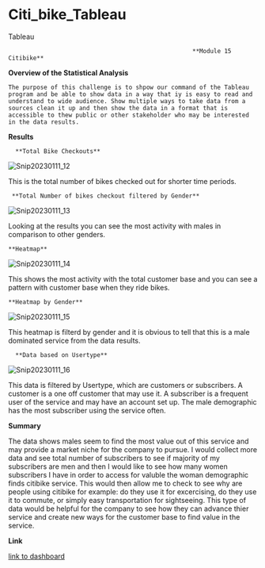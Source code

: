 # Citi_bike_Tableau
Tableau

                                                      
                                                      
                                                        **Module 15 Citibike**
                                                        
                                                     
                                                     
**Overview of the Statistical Analysis**
    
    The purpose of this challenge is to shpow our command of the Tableau program and be able to show data in a way that iy is easy to read and understand to wide audience. Show multiple ways to take data from a sources clean it up and then show the data in a format that is accessible to thew public or other stakeholder who may be interested in the data results.
    
**Results**

      **Total Bike Checkouts**
      
![Snip20230111_12](https://user-images.githubusercontent.com/112818881/211978622-78272ceb-9fe0-4120-807e-a780a3206ccc.png)

This is the total number of bikes checked out for shorter time periods.

     **Total Number of bikes checkout filtered by Gender**
 
![Snip20230111_13](https://user-images.githubusercontent.com/112818881/211978924-416787ed-2634-4506-8205-146ae4920032.png)

Looking at the results you can see the most activity with males in comparison to other genders.

    **Heatmap**
    
 ![Snip20230111_14](https://user-images.githubusercontent.com/112818881/211979063-3eee7c36-19f8-47b9-94dd-89644715e2c4.png)

This shows the most activity with the total customer base and you can see a pattern with customer base when they ride bikes.

    **Heatmap by Gender**
    
 ![Snip20230111_15](https://user-images.githubusercontent.com/112818881/211979239-2f6008cc-c525-416c-b64e-543ad81af312.png)
 
 This heatmap is filterd by gender and it is obvious to tell that this is a male dominated service from the data results.
 
      **Data based on Usertype**
      
 ![Snip20230111_16](https://user-images.githubusercontent.com/112818881/211979794-e48ffa15-6945-466f-85a9-c1f10c9ec0fb.png)
 
 This data is filtered by Usertype, which are customers or subscribers. A customer is a one off customer that may use it. A subscriber is a frequent user of the service and may have an account set up. The male demographic has the most subscriber using the service often.
 
 
**Summary**

  The data shows males seem to find the most value out of this service and may provide a market niche for the company to pursue. I would collect more data and see total number of subscribers to see if majority of my subscribers are men and then I would like to see how many women subscribers I have in order to access for valuble the woman demographic finds citibike service. This would then allow me to check to see why are people using citibike for example: do they use it for excercising, do they use it to commute, or simply easy transportation for sightseeing. This type of data would be helpful for the company to see how they can advance thier service and create new ways for the customer base to find value in the service.
  
**Link**

[link to dashboard](https://public.tableau.com/app/profile/ryan.marshall3437/viz/Module_15_Citibike_tableau_story/Citi_Bike_Summary?publish=yes)

 

    


      
 
